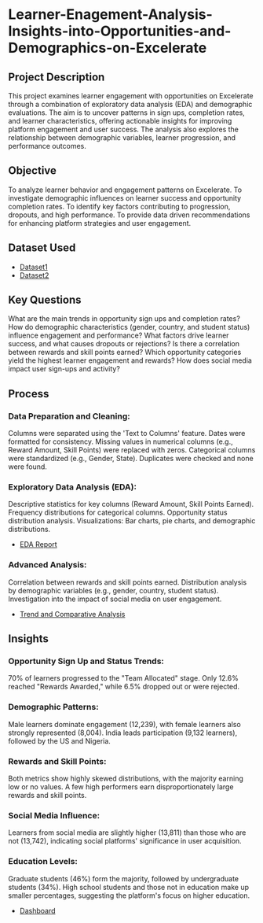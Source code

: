 # Learner-Enagement-Analysis-Insights-into-Opportunities-and-Demographics-on-Excelerate

## Project Description
This project examines learner engagement with opportunities on Excelerate through a combination of exploratory data analysis (EDA) and demographic evaluations. The aim is to uncover patterns in sign ups, completion rates, and learner characteristics, offering actionable insights for improving platform engagement and user success. The analysis also explores the relationship between demographic variables, learner progression, and performance outcomes.

## Objective
To analyze learner behavior and engagement patterns on Excelerate.
To investigate demographic influences on learner success and opportunity completion rates.
To identify key factors contributing to progression, dropouts, and high performance.
To provide data driven recommendations for enhancing platform strategies and user engagement.

## Dataset Used
- <a href="https://github.com/Paschal-lee/Learner-Engagement-Analysis-Insights-into-Opportunities-and-Demographics-on-Excelerate/blob/main/Excelerate_User_Data_V1_2024-09-08.xlsm">Dataset1</a>
- <a href="https://github.com/Paschal-lee/Learner-Engagement-Analysis-Insights-into-Opportunities-and-Demographics-on-Excelerate/blob/main/Excelerate_OpportunityData_SignupComplete_V2_2024-09-8.csv">Dataset2</a>

## Key Questions
What are the main trends in opportunity sign ups and completion rates?
How do demographic characteristics (gender, country, and student status) influence engagement and performance?
What factors drive learner success, and what causes dropouts or rejections?
Is there a correlation between rewards and skill points earned?
Which opportunity categories yield the highest learner engagement and rewards?
How does social media impact user sign-ups and activity?

## Process
### Data Preparation and Cleaning:
Columns were separated using the 'Text to Columns' feature.
Dates were formatted for consistency.
Missing values in numerical columns (e.g., Reward Amount, Skill Points) were replaced with zeros.
Categorical columns were standardized (e.g., Gender, State).
Duplicates were checked and none were found.

### Exploratory Data Analysis (EDA):
Descriptive statistics for key columns (Reward Amount, Skill Points Earned).
Frequency distributions for categorical columns.
Opportunity status distribution analysis.
Visualizations: Bar charts, pie charts, and demographic distributions.
- <a href="https://github.com/Paschal-lee/Learner-Engagement-Analysis-Insights-into-Opportunities-and-Demographics-on-Excelerate/blob/main/Excelerate_EDA%20_report.pdf">EDA Report</a>

### Advanced Analysis:
Correlation between rewards and skill points earned.
Distribution analysis by demographic variables (e.g., gender, country, student status).
Investigation into the impact of social media on user engagement.
- <a href="https://github.com/Paschal-lee/Learners-Engagement-Analysis-Insights-into-Opportunities-and-Demographics-on-Excelerate/blob/main/Excelerate_Trend_and_Comparative_Analysis.pdf">Trend and Comparative Analysis</a>


## Insights
### Opportunity Sign Up and Status Trends:
70% of learners progressed to the "Team Allocated" stage.
Only 12.6% reached "Rewards Awarded," while 6.5% dropped out or were rejected.
### Demographic Patterns:
Male learners dominate engagement (12,239), with female learners also strongly represented (8,004).
India leads participation (9,132 learners), followed by the US and Nigeria.
### Rewards and Skill Points:
Both metrics show highly skewed distributions, with the majority earning low or no values.
A few high performers earn disproportionately large rewards and skill points.
### Social Media Influence:
Learners from social media are slightly higher (13,811) than those who are not (13,742), indicating social platforms' significance in user acquisition.
### Education Levels:
Graduate students (46%) form the majority, followed by undergraduate students (34%).
High school students and those not in education make up smaller percentages, suggesting the platform's focus on higher education.
- <a href="https://github.com/Paschal-lee/Learners-Engagement-Analysis-Insights-into-Opportunities-and-Demographics-on-Excelerate/blob/main/Excelerate%20Dashboard.png">Dashboard</a>
